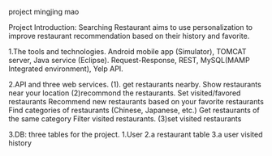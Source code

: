 project
mingjing mao

Project Introduction: Searching Restaurant aims to use personalization to improve restaurant recommendation based on their history and favorite.

1.The tools and technologies. Android mobile app (Simulator), TOMCAT server, Java service (Eclipse). Request-Response, REST, MySQL(MAMP Integrated environment), Yelp API.

2.API and three web services. (1). get restaurants nearby. Show restaurants near your location (2)recommond the restaurants. Set visited/favored restaurants Recommend new restaurants based on your favorite restaurants Find categories of restaurants (Chinese, Japanese, etc.) Get restaurants of the same category Filter visited restaurants. (3)set visited restaurants

3.DB: three tables for the project. 1.User 2.a restaurant table 3.a user visited history
